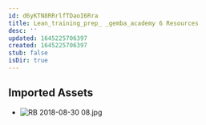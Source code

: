 ```yaml
---
id: d6yKTN8RRrlfTDaoI6Rra
title: Lean_training_prep_ _gemba_academy 6 Resources
desc: ''
updated: 1645225706397
created: 1645225706397
stub: false
isDir: true
---
```

## Imported Assets
- ![RB 2018-08-30 08.jpg](/assets/rb-2018-08-30-08.jpg)
